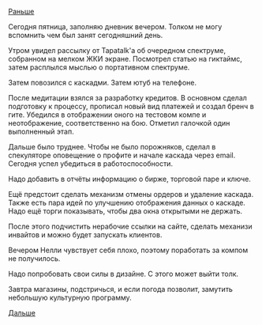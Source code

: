 [Раньше](2018.05.24.md)

Сегодня пятница, заполняю дневник вечером. Толком не могу вспомнить чем был занят сегодняшний день.

Утром увидел рассылку от Tapatalk'а об очередном спектруме, собранном на мелком ЖКИ экране. Посмотрел статью на гиктаймс, затем расплылся мыслью о портативном спектруме.

Затем повозился с каскадми. Затем ютуб на телефоне.

После медитации взялся за разработку кредитов. В основном сделал подготовку к процессу, прописал новый вид платежей и создал бренч в гите. Убедился в отображении оного на тестовом компе и неотображение, соответственно на бою.
Отметил галочкой один выполненный этап.

Дальше было труднее. Чтобы не было порожняков, сделал в спекуляторе оповещение о профите и начале каскада через email. Сегодня успел убедиться в работоспособности.

Надо добавить в отчёты информацию о бирже, торговой паре и ключе.

Ещё предстоит сделать механизм отмены ордеров и удаление каскада.
Также есть пара идей по улучшению отображения данных о каскаде. Надо ещё торги показывать, чтобы два окна открытыми не держать.

После этого подчистить нерабочие ссылки на сайте, сделать механизи инвайтов и можно будет запускать клиентов.

Вечером Нелли чувствует себя плохо, поэтому поработать за компом не получилось.

Надо попробовать свои силы в дизайне. С этого может выйти толк.

Завтра магазины, подстричься, и если погода позволит, замутить небольшую культурную программу.

[Дальше](2018.05.26.md)